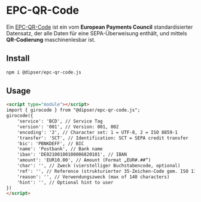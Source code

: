 # EPC-QR-Code

Ein [EPC-QR-Code](https://de.wikipedia.org/wiki/EPC-QR-Code) ist ein vom **European Payments Council** standardisierter Datensatz, der alle Daten für eine SEPA-Überweisung enthält, und mittels **QR-Codierung** maschinenlesbar ist.

## Install

```bash
npm i @dipser/epc-qr-code.js
```

## Usage

```html
<script type="module"></script>
import { girocode } from "@dipser/epc-qr-code.js";
girocode({
    'service': 'BCD', // Service Tag
    'version': '001', // Version: 001, 002
    'encoding': '2', // Character set: 1 = UTF-8, 2 = ISO 8859-1
    'transfer': 'SCT', // Identification: SCT = SEPA credit transfer
    'bic': 'PBNKDEFF', // BIC
    'name': 'Postbank', // Bank name
    'iban': 'DE02100100100006820101', // IBAN
    'amount': 'EUR10.00', // Amount (Format „EUR#.##“)
    'char': '', // Zweck (vierstelliger Buchstabencode, optional)
    'ref': '', // Reference (strukturierter 35-Zeichen-Code gem. ISO 11649 RF Creditor Reference)
    'reason': '', // Verwendungszweck (max of 140 characters)
    'hint': '', // Optional hint to user
})
</script>
```
